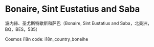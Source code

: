 # Bonaire, Sint Eustatius and Saba

波内赫、圣尤斯特歇斯和萨巴（Bonaire, Sint Eustatius and Saba，北美洲，BQ，BES，535）

Cosmos i18n code: i18n_country_boneihe